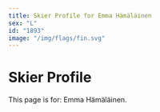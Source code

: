 ```yaml
---
title: Skier Profile for Emma Hämäläinen
sex: "L"
id: "1893"
image: "/img/flags/fin.svg" 
---
```


# Skier Profile

This page is for: Emma Hämäläinen.
    
